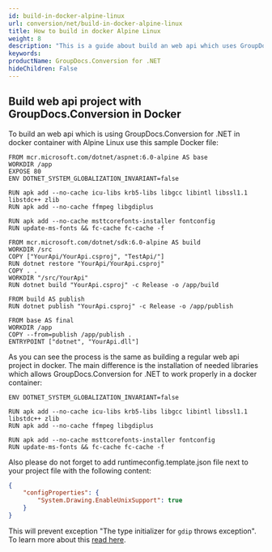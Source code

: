 ```yaml
---
id: build-in-docker-alpine-linux
url: conversion/net/build-in-docker-alpine-linux
title: How to build in docker Alpine Linux
weight: 8
description: "This is a guide about build an web api which uses GroupDocs.Conversion for .NET in a docker container with Alpine Linux"
keywords: 
productName: GroupDocs.Conversion for .NET
hideChildren: False
---
```


## Build web api project with GroupDocs.Conversion in Docker

To build an web api which is using GroupDocs.Conversion for .NET in docker container with Alpine Linux use this sample Docker file:

```docker
FROM mcr.microsoft.com/dotnet/aspnet:6.0-alpine AS base
WORKDIR /app
EXPOSE 80
ENV DOTNET_SYSTEM_GLOBALIZATION_INVARIANT=false

RUN apk add --no-cache icu-libs krb5-libs libgcc libintl libssl1.1 libstdc++ zlib
RUN apk add --no-cache ffmpeg libgdiplus

RUN apk add --no-cache msttcorefonts-installer fontconfig
RUN update-ms-fonts && fc-cache fc-cache -f

FROM mcr.microsoft.com/dotnet/sdk:6.0-alpine AS build
WORKDIR /src
COPY ["YourApi/YourApi.csproj", "TestApi/"]
RUN dotnet restore "YourApi/YourApi.csproj"
COPY . .
WORKDIR "/src/YourApi"
RUN dotnet build "YourApi.csproj" -c Release -o /app/build

FROM build AS publish
RUN dotnet publish "YourApi.csproj" -c Release -o /app/publish

FROM base AS final
WORKDIR /app
COPY --from=publish /app/publish .
ENTRYPOINT ["dotnet", "YourApi.dll"]
```

As you can see the process is the same as building a regular web api project in docker. The main difference is the installation of needed libraries which allows GroupDocs.Conversion for .NET to work properly in a docker container:

```docker
ENV DOTNET_SYSTEM_GLOBALIZATION_INVARIANT=false

RUN apk add --no-cache icu-libs krb5-libs libgcc libintl libssl1.1 libstdc++ zlib
RUN apk add --no-cache ffmpeg libgdiplus

RUN apk add --no-cache msttcorefonts-installer fontconfig
RUN update-ms-fonts && fc-cache fc-cache -f
```

Also please do not forget to add runtimeconfig.template.json file next to your project file with the following content:

```json
{
    "configProperties": {
        "System.Drawing.EnableUnixSupport": true
    }
}
```

This will prevent exception "The type initializer for `gdip` throws exception". To learn more about this [read here](https://docs.microsoft.com/en-us/dotnet/core/compatibility/core-libraries/6.0/system-drawing-common-windows-only).
